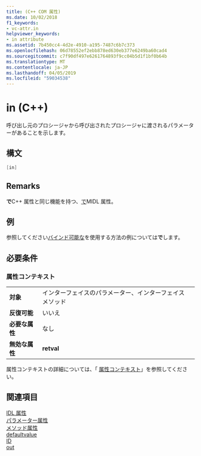 ```yaml
---
title: (C++ COM 属性)
ms.date: 10/02/2018
f1_keywords:
- vc-attr.in
helpviewer_keywords:
- in attribute
ms.assetid: 7b450cc4-4d2e-4910-a195-7487c6b7c373
ms.openlocfilehash: 06d78552ef2ebb878ed630eb377e6249ba60cad4
ms.sourcegitcommit: c7f90df497e6261764893f9cc04b5d1f1bf0b64b
ms.translationtype: MT
ms.contentlocale: ja-JP
ms.lasthandoff: 04/05/2019
ms.locfileid: "59034538"
---
```

# <a name="in-c"></a>in (C++)

呼び出し元のプロシージャから呼び出されたプロシージャに渡されるパラメーターがあることを示します。

## <a name="syntax"></a>構文

```cpp
[in]
```

## <a name="remarks"></a>Remarks

**で**C++ 属性と同じ機能を持つ、[で](/windows/desktop/Midl/in)MIDL 属性。

## <a name="example"></a>例

参照してください[バインド可能な](bindable.md)を使用する方法の例については**で**します。

## <a name="requirements"></a>必要条件

### <a name="attribute-context"></a>属性コンテキスト

|||
|-|-|
|**対象**|インターフェイスのパラメーター、インターフェイス メソッド|
|**反復可能**|いいえ|
|**必要な属性**|なし|
|**無効な属性**|**retval**|

属性コンテキストの詳細については、「 [属性コンテキスト](cpp-attributes-com-net.md#contexts)」を参照してください。

## <a name="see-also"></a>関連項目

[IDL 属性](idl-attributes.md)<br/>
[パラメーター属性](parameter-attributes.md)<br/>
[メソッド属性](method-attributes.md)<br/>
[defaultvalue](defaultvalue.md)<br/>
[ID](id.md)<br/>
[out](out-cpp.md)